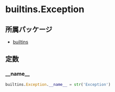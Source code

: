 # builtins.Exception

## 所属パッケージ
- [builtins](../../module/builtins)

## 定数

### \_\_name\_\_
```python
builtins.Exception.__name__ = str('Exception')
```
